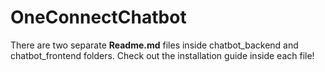 # OneConnectChatbot
There are two separate **Readme.md** files inside chatbot_backend and chatbot_frontend folders.
Check out the installation guide inside each file!
